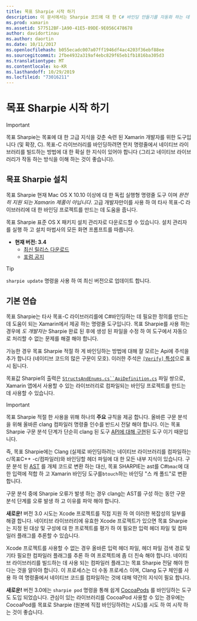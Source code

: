```yaml
---
title: 목표 Sharpie 시작 하기
description: 이 문서에서는 Sharpie 코드에 대 한 C# 바인딩 만들기를 자동화 하는 데 사용 되는 도구인 목표에 대 한 개략적인 개요를 제공 합니다.
ms.prod: xamarin
ms.assetid: 577512BF-1A90-41E5-89DE-9E056C478678
author: davidortinau
ms.author: daortin
ms.date: 10/11/2017
ms.openlocfilehash: b055ecadc007a07ff1946df4ac4203f36ebf88ee
ms.sourcegitcommit: 2fbe4932a319af4ebc829f65eb1fb1816ba305d3
ms.translationtype: MT
ms.contentlocale: ko-KR
ms.lasthandoff: 10/29/2019
ms.locfileid: "73016211"
---
```

# <a name="getting-started-with-objective-sharpie"></a>목표 Sharpie 시작 하기

> [!IMPORTANT]
> 목표 Sharpie는 목표에 대 한 고급 지식을 갖춘 숙련 된 Xamarin 개발자를 위한 도구입니다 (및 확장, C). 목표-C 라이브러리를 바인딩하려면 먼저 명령줄에서 네이티브 라이브러리를 빌드하는 방법에 대 한 확실 한 지식이 있어야 합니다 (그리고 네이티브 라이브러리가 작동 하는 방식을 이해 하는 것이 좋습니다).

<a name="installing" />

## <a name="installing-objective-sharpie"></a>목표 Sharpie 설치

목표 Sharpie 현재 Mac OS X 10.10 이상에 대 한 독립 실행형 명령줄 도구 이며 _완전히 지원 되는 Xamarin 제품이 아닙니다_. 고급 개발자만이를 사용 하 여 타사 목표-C 라이브러리에 대 한 바인딩 프로젝트를 만드는 데 도움을 줍니다.

목표 Sharpie 표준 OS X 패키지 설치 관리자로 다운로드할 수 있습니다.
설치 관리자를 실행 하 고 설치 마법사의 모든 화면 프롬프트를 따릅니다.

- **현재 버전: 3.4**
  - [최신 릴리스 다운로드](https://dl.xamarin.com/objective-sharpie/ObjectiveSharpie.pkg)
  - [포럼 공지](https://forums.xamarin.com/discussion/104800/objective-sharpie-3-4)

> [!TIP]
> `sharpie update` 명령을 사용 하 여 최신 버전으로 업데이트 합니다.

## <a name="basic-walkthrough"></a>기본 연습

목표 Sharpie는 타사 목표-C 라이브러리를에 C#바인딩하는 데 필요한 정의를 만드는 데 도움이 되는 Xamarin에서 제공 하는 명령줄 도구입니다.
목표 Sharpie를 사용 하는 경우에 *도 개발자는* Sharpie 완료 된 후에 생성 된 파일을 수정 하 여 도구에서 자동으로 처리할 수 없는 문제를 해결 해야 합니다.

가능한 경우 목표 Sharpie 적절 하 게 바인딩하는 방법에 대해 잘 모르는 Api에 주석을 추가 합니다 (네이티브 코드의 많은 구문이 모호).
이러한 주석은 [`[Verify]` 특성](~/cross-platform/macios/binding/objective-sharpie/platform/verify.md)으로 표시 됩니다.

목표값 Sharpie의 출력은 [`StructsAndEnums.cs``ApiDefinition.cs`](~/cross-platform/macios/binding/objective-sharpie/platform/apidefinitions-structsandenums.md) 파일 쌍으로, Xamarin 앱에서 사용할 수 있는 라이브러리로 컴파일되는 바인딩 프로젝트를 만드는 데 사용할 수 있습니다.

> [!IMPORTANT]
> 목표 Sharpie 적절 한 사용을 위해 하나의 **주요** 규칙을 제공 합니다. 올바른 구문 분석을 위해 올바른 clang 컴파일러 명령줄 인수를 반드시 전달 해야 합니다. 이는 목표 Sharpie 구문 분석 단계가 단순히 clang 된 도구 [API에 대해 구현](https://clang.llvm.org/docs/LibTooling.html)된 도구 이기 때문입니다.

즉, 목표 Sharpie에는 Clang (실제로 바인딩하려는 네이티브 라이브러리를 컴파일하는 c/목표C++ -c/컴파일러)와 바인딩할 헤더 파일에 대 한 모든 내부 지식이 있습니다.
구문 분석 된 [AST](https://en.wikipedia.org/wiki/Abstract_syntax_tree) 를 개체 코드로 변환 하는 대신, 목표 SHARPIE는 ast를 C#`bmac`에 대 한 입력에 적합 하 고 Xamarin 바인딩 도구를`btouch`하는 바인딩 "스 캐 폴드"로 변환 합니다.

구문 분석 중에 Sharpie 오류가 발생 하는 경우 clang는 AST를 구성 하는 동안 구문 분석 단계를 오류 발생 하 고 이유를 파악 해야 합니다.

**새로운!** 버전 3.0 시도는 Xcode 프로젝트를 직접 지원 하 여 이러한 복잡성의 일부를 해결 합니다. 네이티브 라이브러리에 유효한 Xcode 프로젝트가 있으면 목표 Sharpie는 지정 된 대상 및 구성에 대 한 프로젝트를 평가 하 여 필요한 입력 헤더 파일 및 컴파일러 플래그를 추론할 수 있습니다.

Xcode 프로젝트를 사용할 수 없는 경우 올바른 입력 헤더 파일, 헤더 파일 검색 경로 및 기타 필요한 컴파일러 플래그를 추론 하 여 프로젝트에 좀 더 친숙 해야 합니다. 네이티브 라이브러리를 빌드하는 데 사용 되는 컴파일러 플래그는 목표 Sharpie 전달 해야 한다는 것을 알아야 합니다. 이 프로세스는 더 수동 프로세스 이며, Clang 도구 체인를 사용 하 여 명령줄에서 네이티브 코드를 컴파일하는 것에 대해 약간의 지식이 필요 합니다.

**새로운!** 버전 3.0에는 `sharpie pod` 명령을 통해 쉽게 [CocoaPods](https://cocoapods.org) 를 바인딩하는 도구도 도입 되었습니다.
관심이 있는 라이브러리를 CocoaPod 사용할 수 있는 경우에는 CocoaPod를 목표로 Sharpie (원본에 직접 바인딩하려는 시도)를 시도 하 여 시작 하는 것이 좋습니다.
